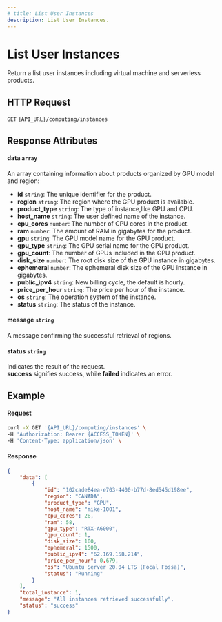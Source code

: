 ```yaml
---
# title: List User Instances
description: List User Instances.
---
```


# List User Instances

Return a list user instances including virtual machine and serverless products.

## HTTP Request

`GET` `{API_URL}/computing/instances`

## Response Attributes

#### data `array`

An array containing information about products organized by GPU model and region:

- **id** `string`: The unique identifier for the product.
- **region** `string`: The region where the GPU product is available.
- **product_type** `string`: The type of instance,like GPU and CPU.
- **host_name** `string`: The user defined name of the instance.
- **cpu_cores** `number`: The number of CPU cores in the product.
- **ram** `number`: The amount of RAM in gigabytes for the product.
- **gpu** `string`: The GPU model name for the GPU product.
- **gpu_type** `string`: The GPU serial name for the GPU product.
- **gpu_count**: The number of GPUs included in the GPU product.
- **disk_size** `number`: The root disk size of the GPU instance in gigabytes.
- **ephemeral** `number`: The ephemeral disk size of the GPU instance in gigabytes.
- **public_ipv4** `string`: New billing cycle, the default is hourly.
- **price_per_hour** `string`: The price per hour of the instance.
- **os** `string`: The operation system of the instance.
- **status** `string`: The status of the instance.

#### message `string`

  A message confirming the successful retrieval of regions.

#### status `string`

  Indicates the result of the request.  
  **success** signifies success, while **failed** indicates an error.

## Example

#### Request

```bash
curl -X GET '{API_URL}/computing/instances' \
-H 'Authorization: Bearer {ACCESS_TOKEN}' \
-H 'Content-Type: application/json' \
```

#### Response

```json
{
    "data": [
        {
            "id": "102cade84ea-e703-4400-b77d-8ed545d198ee",
            "region": "CANADA",
            "product_type": "GPU",
            "host_name": "mike-1001",
            "cpu_cores": 28,
            "ram": 58,
            "gpu_type": "RTX-A6000",
            "gpu_count": 1,
            "disk_size": 100,
            "ephemeral": 1500,
            "public_ipv4": "62.169.158.214",
            "price_per_hour": 0.679,
            "os": "Ubuntu Server 20.04 LTS (Focal Fossa)",
            "status": "Running"
        }
    ],
    "total_instance": 1,
    "message": "All instances retrieved successfully",
    "status": "success"
}

```

